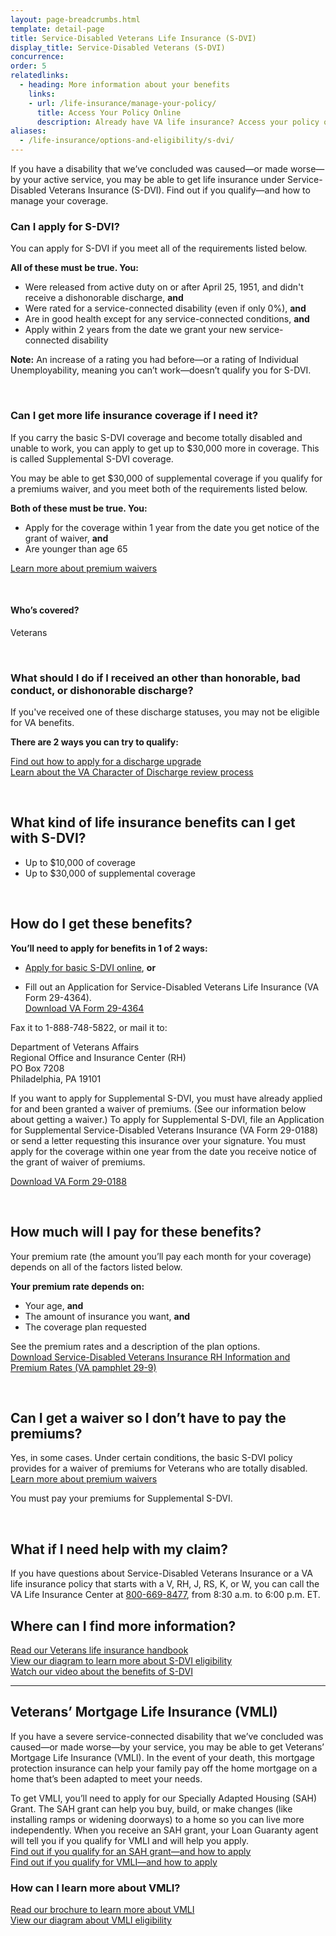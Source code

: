 ```yaml
---
layout: page-breadcrumbs.html
template: detail-page
title: Service-Disabled Veterans Life Insurance (S-DVI)
display_title: Service-Disabled Veterans (S-DVI)
concurrence:
order: 5
relatedlinks:
  - heading: More information about your benefits
    links:
    - url: /life-insurance/manage-your-policy/
      title: Access Your Policy Online
      description: Already have VA life insurance? Access your policy online.
aliases:
  - /life-insurance/options-and-eligibility/s-dvi/
---
```


<div class="va-introtext">

If you have a disability that we’ve concluded was caused—or made worse—by your active service, you may be able to get life insurance under Service-Disabled Veterans Insurance (S-DVI). Find out if you qualify—and how to manage your coverage.

</div>

<div class="feature">

### Can I apply for S-DVI?

You can apply for S-DVI if you meet all of the requirements listed below.

**All of these must be true. You:**

- Were released from active duty on or after April 25, 1951, and didn't receive a dishonorable discharge, **and**
- Were rated for a service-connected disability (even if only 0%), **and**
- Are in good health except for any service-connected conditions, **and**
- Apply within 2 years from the date we grant your new service-connected disability

**Note:** An increase of a rating you had before—or a rating of Individual Unemployability, meaning you can’t work—doesn’t qualify you for S-DVI.

<br>

### Can I get more life insurance coverage if I need it?

If you carry the basic S-DVI coverage and become totally disabled and unable to work, you can apply to get up to $30,000 more in coverage. This is called Supplemental S-DVI coverage.

You may be able to get $30,000 of supplemental coverage if you qualify for a premiums waiver, and you meet both of the requirements listed below.

**Both of these must be true. You:**
- Apply for the coverage within 1 year from the date you get notice of the grant of waiver, **and**
- Are younger than age 65

[Learn more about premium waivers](/life-insurance/totally-disabled-or-terminally-ill/#waiver)

<br>

#### Who’s covered?

Veterans

<br>

### What should I do if I received an other than honorable, bad conduct, or dishonorable discharge?

If you've received one of these discharge statuses, you may not be eligible for VA benefits.

**There are 2 ways you can try to qualify:**

[Find out how to apply for a discharge upgrade](/discharge-upgrade-instructions/)<br/>
[Learn about the VA Character of Discharge review process](/discharge-upgrade-instructions/#other-options)


</div>

<br>

## What kind of life insurance benefits can I get with S-DVI?

- Up to $10,000 of coverage
- Up to $30,000 of supplemental coverage

<br>

## How do I get these benefits?

**You’ll need to apply for benefits in 1 of 2 ways:**

 - [Apply for basic S-DVI online](https://www.insurance.va.gov/portal/), **or**

 - Fill out an Application for Service-Disabled Veterans Life Insurance (VA Form 29-4364). <br>
 [Download VA Form 29-4364](https://benefits.va.gov/INSURANCE/forms/29-4364.pdf)

 Fax it to 1-888-748-5822, or mail it to:

<p class="va-address-block">
  Department of Veterans Affairs<br>
  Regional Office and Insurance Center (RH)<br>
  PO Box 7208<br>
  Philadelphia, PA 19101<br>
</p>

If you want to apply for Supplemental S-DVI, you must have already applied for and been granted a waiver of premiums. (See our information below about getting a waiver.) To apply for Supplemental S-DVI, file an Application for Supplemental Service-Disabled Veterans Insurance (VA Form 29-0188) or send a letter requesting this insurance over your signature. You must apply for the coverage within one year from the date you receive notice of the grant of waiver of premiums.<br>

[Download VA Form 29-0188](https://benefits.va.gov/INSURANCE/forms/29-0188.pdf)

<br>

## How much will I pay for these benefits?

Your premium rate (the amount you’ll pay each month for your coverage) depends on all of the factors listed below.

**Your premium rate depends on:**
-	Your age, **and**
-	The amount of insurance you want, **and**
- The coverage plan requested

See the premium rates and a description of the plan options. <br>
[Download Service-Disabled Veterans Insurance RH Information and Premium Rates (VA pamphlet 29-9)](https://benefits.va.gov/INSURANCE/forms/29-9.htm)

<br>

## Can I get a waiver so I don’t have to pay the premiums?

Yes, in some cases. Under certain conditions, the basic S-DVI policy provides for a waiver of premiums for Veterans who are totally disabled. <br>
[Learn more about premium waivers](/life-insurance/totally-disabled-or-terminally-ill/#waiver)

You must pay your premiums for Supplemental S-DVI.

<br>

## What if I need help with my claim? 

If you have questions about Service-Disabled Veterans Insurance or a VA life insurance policy that starts with a V, RH, J, RS, K, or W, you can call the VA Life Insurance Center at <a href="tel:+18006698477">800-669-8477</a>, from 8:30 a.m. to 6:00 p.m. ET. 
<br>

## Where can I find more information?

[Read our Veterans life insurance handbook](https://www.benefits.va.gov/INSURANCE/docs/2018_VALifeBook.pdf) <br>
[View our diagram to learn more about S-DVI eligibility](https://benefits.va.gov/BENEFITS/infographics/sdvi.html) <br>
[Watch our video about the benefits of S-DVI](https://www.youtube.com/watch?v=XoS7jmr-Ets) <br>

-------------

## Veterans’ Mortgage Life Insurance (VMLI)

If you have a severe service-connected disability that we’ve concluded was caused—or made worse—by your service, you may be able to get Veterans’ Mortgage Life Insurance (VMLI). In the event of your death, this mortgage protection insurance can help your family pay off the home mortgage on a home that’s been adapted to meet your needs.

To get VMLI, you’ll need to apply for our Specially Adapted Housing (SAH) Grant. The SAH grant can help you buy, build, or make changes (like installing ramps or widening doorways) to a home so you can live more independently. When you receive an SAH grant, your Loan Guaranty agent will tell you if you qualify for VMLI and will help you apply. <br>
[Find out if you qualify for an SAH grant—and how to apply](https://www.benefits.va.gov/homeloans/adaptedhousing.asp) <br>
[Find out if you qualify for VMLI—and how to apply](/life-insurance/options-eligibility/vmli/)<br>

### How can I learn more about VMLI?

[Read our brochure to learn more about VMLI](https://www.benefits.va.gov/INSURANCE/forms/VMLI-brochure-03-2012.pdf) <br>
[View our diagram about VMLI eligibility](https://benefits.va.gov/BENEFITS/infographics/vmli.html)

